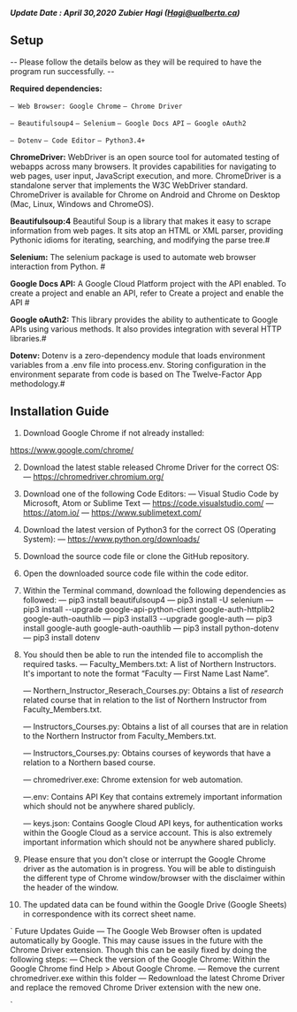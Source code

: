 **_Update Date : April 30,2020_**
**_Zubier Hagi (Hagi@ualberta.ca)_**

## Setup ##

-- Please follow the details below as they will be required to have the program run successfully. --

**Required dependencies:**

`— Web Browser: Google Chrome`
`— Chrome Driver`

`— Beautifulsoup4`
`— Selenium`
`— Google Docs API`
`— Google oAuth2`

`— Dotenv`
`— Code Editor`
`— Python3.4+`


**ChromeDriver:**
WebDriver is an open source tool for automated testing of webapps across many browsers. It provides capabilities for navigating to web pages, user input, JavaScript execution, and more.  ChromeDriver is a standalone server that implements the W3C WebDriver standard. ChromeDriver is available for Chrome on Android and Chrome on Desktop (Mac, Linux, Windows and ChromeOS).  


**Beautifulsoup:4**
Beautiful Soup is a library that makes it easy to scrape information from web pages. It sits atop an HTML or XML parser, providing Pythonic idioms for iterating, searching, and modifying the parse tree.#

**Selenium:**
The selenium package is used to automate web browser interaction from Python. #


**Google Docs API:**
A Google Cloud Platform project with the API enabled. To create a project and enable an API, refer to Create a project and enable the API #

**Google oAuth2:**
This library provides the ability to authenticate to Google APIs using various methods. It also provides integration with several HTTP libraries.#

**Dotenv:**
Dotenv is a zero-dependency module that loads environment variables from a .env file into process.env. Storing configuration in the environment separate from code is based on The Twelve-Factor App methodology.#


## Installation Guide ##
1) Download Google Chrome if not already installed:

https://www.google.com/chrome/

2) Download the latest stable released Chrome Driver for the correct OS:
    — https://chromedriver.chromium.org/

3) Download one of the following Code Editors:
    — Visual Studio Code by Microsoft, Atom or Sublime Text
        — https://code.visualstudio.com/
        — https://atom.io/
        — https://www.sublimetext.com/

4) Download the latest version of Python3 for the correct OS (Operating System):
    — https://www.python.org/downloads/

5) Download the source code file or clone the GitHub repository. 

6) Open the downloaded source code file within the code editor.

7) Within the Terminal command, download the following dependencies as followed:
    — pip3 install beautifulsoup4
    — pip3 install -U selenium
    — pip3 install --upgrade google-api-python-client google-auth-httplib2 google-auth-oauthlib
    — pip3 install3 --upgrade google-auth
    — pip3 install google-auth google-auth-oauthlib
    — pip3 install python-dotenv
    — pip3 install dotenv

8) You should then be able to run the intended file to accomplish the required tasks.
    — Faculty_Members.txt: A list of Northern Instructors. It's important to note the format “Faculty — First Name Last Name”.

    — Northern_Instructor_Reserach_Courses.py: Obtains a list of *research* related course that in relation to the list of Northern Instructor from Faculty_Members.txt.
    
    — Instructors_Courses.py: Obtains a list of all courses that are in relation to the Northern Instructor from Faculty_Members.txt.

    — Instructors_Courses.py: Obtains courses of keywords that have a relation to a Northern based course.

    — chromedriver.exe: Chrome extension for web automation.

    —.env: Contains API Key that contains extremely important information which should not be anywhere shared publicly. 

    — keys.json: Contains Google Cloud API keys, for authentication works within the Google Cloud as a service account. This is also extremely important information which should not be anywhere shared publicly.

9) Please ensure that you don't close or interrupt the Google Chrome driver as the automation is in progress. You will be able to distinguish the different type of Chrome window/browser with the disclaimer within the header of the window.

10) The updated data can be found within the Google Drive (Google Sheets) in correspondence with its correct sheet name.


`
Future Updates Guide 
    — The Google Web Browser often is updated automatically by Google. This may cause issues in the future with the Chrome Driver extension. Though this can be easily fixed by doing the following steps:
        — Check the version of the Google Chrome: Within the Google Chrome find Help > About Google Chrome.
        — Remove the current chromedriver.exe within this folder
        — Redownload the latest Chrome Driver and replace the removed Chrome Driver extension with the new one.

`
